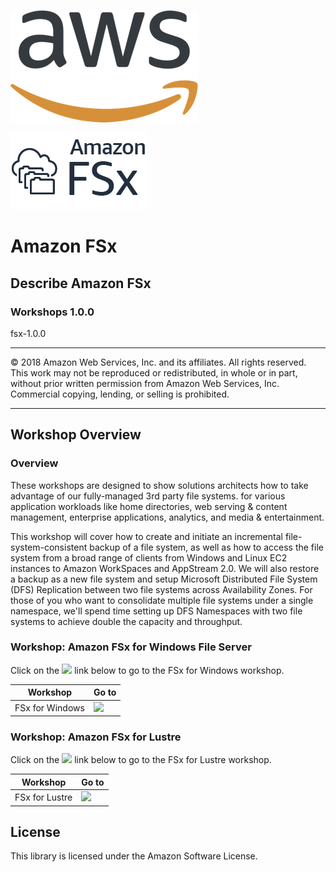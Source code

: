 ![](/images/AWS_logo_PMS_300x180.png)

![](/images/product-icon_Amazon_FSx_lockup_horizontal_squid_ink.png)

# **Amazon FSx**

## Describe Amazon FSx

### Workshops 1.0.0

fsx-1.0.0

---

© 2018 Amazon Web Services, Inc. and its affiliates. All rights reserved. This work may not be  reproduced or redistributed, in whole or in part, without prior written permission from Amazon Web Services, Inc. Commercial copying, lending, or selling is prohibited.

---

## Workshop Overview

### Overview

These workshops are designed to show solutions architects how to take advantage of our fully-managed 3rd party file systems. for various application workloads like home directories, web serving & content management, enterprise applications, analytics, and media & entertainment.

This workshop will cover how to create and initiate an incremental file-system-consistent backup of a file system, as well as how to access the file system from a broad range of clients from Windows and Linux EC2 instances to Amazon WorkSpaces and AppStream 2.0. We will also restore a backup as a new file system and setup Microsoft Distributed File System (DFS) Replication between two file systems across Availability Zones. For those of you who want to consolidate multiple file systems under a single namespace, we'll spend time setting up DFS Namespaces with two file systems to achieve double the capacity and throughput.


### Workshop: Amazon FSx for Windows File Server

Click on the ![](/images/efs_scenario.png) link below to go to the FSx for Windows workshop.

| Workshop | Go to |
| --- | --- 
| FSx for Windows | [![](/images/efs_tutorial.png)](/tutorial) |



### Workshop: Amazon FSx for Lustre

Click on the ![](/images/efs_scenario.png) link below to go to the FSx for Lustre workshop.

| Workshop | Go to |
| --- | --- 
| FSx for Lustre | [![](/images/efs_scenario.png)](/scenarios/wordpress) |



## License

This library is licensed under the Amazon Software License.
